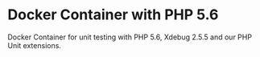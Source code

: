 # Docker Container with PHP 5.6

Docker Container for unit testing with PHP 5.6, Xdebug 2.5.5 and our PHP Unit extensions.
